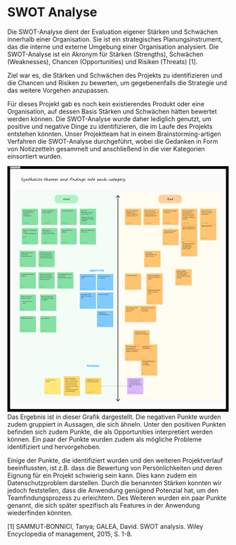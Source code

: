 # SWOT Analyse

Die SWOT-Analyse dient der Evaluation eigener Stärken und Schwächen innerhalb einer Organisation. Sie ist ein
strategisches Planungsinstrument, das die interne und externe Umgebung einer Organisation analysiert. Die SWOT-Analyse
ist ein Akronym für Stärken (Strengths), Schwächen (Weaknesses), Chancen (Opportunities) und Risiken (Threats) [1].

Ziel war es, die Stärken und Schwächen des Projekts zu identifizieren und die Chancen und Risiken zu bewerten, um gegebenenfalls die Strategie und das weitere Vorgehen anzupassen.

Für dieses Projekt gab es noch kein existierendes Produkt oder eine Organisation, auf dessen Basis Stärken und Schwächen hätten bewertet werden können. 
Die SWOT-Analyse wurde daher lediglich genutzt, um positive und negative Dinge zu identifizieren, die im Laufe des Projekts entstehen könnten.
Unser Projektteam hat in einem Brainstorming-artigen Verfahren die SWOT-Analyse durchgeführt, wobei die Gedanken in Form von Notizzetteln gesammelt und anschließend in die vier Kategorien einsortiert wurden.

![img.png](swot%20analyse.png)
Das Ergebnis ist in dieser Grafik dargestellt. Die negativen Punkte wurden zudem gruppiert in Aussagen, die sich ähneln. Unter den positiven Punkten befinden sich zudem Punkte, die als Opportunities interpretiert werden können.
Ein paar der Punkte wurden zudem als mögliche Probleme identifiziert und hervorgehoben.

Einige der Punkte, die identifiziert wurden und den weiteren Projektverlauf beeinflussten, ist z.B. dass die Bewertung von Persönlichkeiten und deren Eignung für ein Projekt schwierig sein kann. 
Dies kann zudem ein Datenschutzproblem darstellen.
Durch die benannten Stärken konnten wir jedoch feststellen, dass die Anwendung genügend Potenzial hat, um den Teamfindungsprozess zu erleichtern. Des Weiteren wurden ein paar Punkte genannt, die sich später spezifisch als Features in der Anwendung wiederfinden könnten.

[1] SAMMUT‐BONNICI, Tanya; GALEA, David. SWOT analysis. Wiley Encyclopedia of management, 2015, S. 1-8.